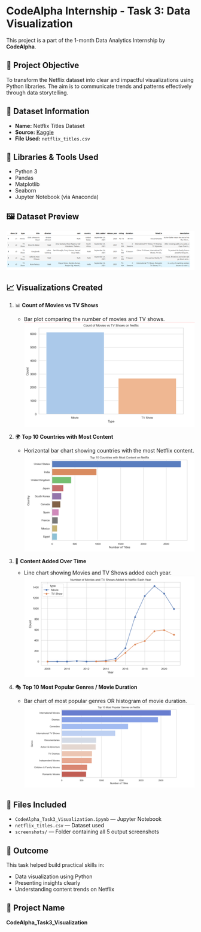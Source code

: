 # CodeAlpha Internship - Task 3: Data Visualization

This project is a part of the 1-month Data Analytics Internship by **CodeAlpha**.

## 🎯 Project Objective
To transform the Netflix dataset into clear and impactful visualizations using Python libraries. The aim is to communicate trends and patterns effectively through data storytelling.

## 📁 Dataset Information
- **Name:** Netflix Titles Dataset  
- **Source:** [Kaggle](https://www.kaggle.com/datasets/shivamb/netflix-shows)  
- **File Used:** `netflix_titles.csv`

## 🧰 Libraries & Tools Used
- Python 3  
- Pandas  
- Matplotlib  
- Seaborn  
- Jupyter Notebook (via Anaconda)

## 🖼 Dataset Preview  
![Dataset Preview](screenshots/1_dataset_preview.png)

## 📈 Visualizations Created

1. 📊 **Count of Movies vs TV Shows**  
   - Bar plot comparing the number of movies and TV shows.  
   ![Movies vs TV Shows](screenshots/2_plot_content_type_count.png)

2. 🌍 **Top 10 Countries with Most Content**  
   - Horizontal bar chart showing countries with the most Netflix content.  
   ![Top Countries](screenshots/3_plot_top_countries.png)

3. 📅 **Content Added Over Time**  
   - Line chart showing Movies and TV Shows added each year.  
   ![Content Over Time](screenshots/4_plot_content_over_time.png)

4. 🎭 **Top 10 Most Popular Genres / Movie Duration**  
   - Bar chart of most popular genres OR histogram of movie duration.  
   ![Genre or Duration Plot](screenshots/5_plot_genre_or_duration.png)

## 📂 Files Included
- `CodeAlpha_Task3_Visualization.ipynb` — Jupyter Notebook  
- `netflix_titles.csv` — Dataset used  
- `screenshots/` — Folder containing all 5 output screenshots  

## 🏁 Outcome
This task helped build practical skills in:
- Data visualization using Python
- Presenting insights clearly
- Understanding content trends on Netflix

## 🔖 Project Name
**CodeAlpha_Task3_Visualization**

